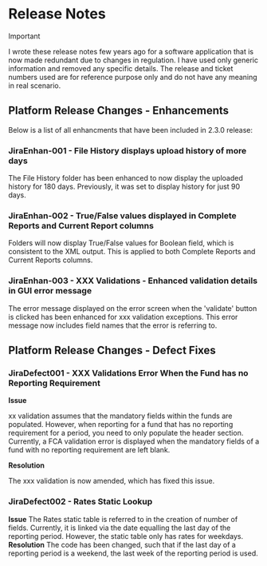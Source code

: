 # Release Notes
>[!IMPORTANT]
> I wrote these release notes few years ago for a software application that is now made redundant due to changes in regulation. I have used only generic information and removed any specific details. The release and ticket numbers used are for reference purpose only and do not have any meaning in real scenario.

## Platform Release Changes - Enhancements
Below is a list of all enhancments that have been included in 2.3.0 release:

### JiraEnhan-001 - File History displays upload history of more days
The File History folder has been enhanced to now display the uploaded history for 180 days. Previously, it was set to display history for just 90 days.

### JiraEnhan-002 - True/False values displayed in Complete Reports and Current Report columns
Folders will now display True/False values for Boolean field, which is consistent to the XML output.
This is applied to both Complete Reports and Current Reports columns.

### JiraEnhan-003 - XXX Validations - Enhanced validation details in GUI error message
The error message displayed on the error screen when the 'validate' button is clicked has been enhanced for xxx validation exceptions. This error message now includes field names that the error is referring to.

## Platform Release Changes - Defect Fixes
### JiraDefect001 - XXX Validations Error When the Fund has no Reporting Requirement
**Issue**

xx validation assumes that the mandatory fields within the funds are populated. However, when reporting for a fund that has no reporting requirement for a period, you need to only populate the header section.
Currently, a FCA validation error is displayed when the mandatory fields of a fund with no reporting requirement are left blank.

**Resolution**

The xxx validation is now amended, which has fixed this issue. 

### JiraDefect002 - Rates Static Lookup
**Issue**
The Rates static table is referred to in the creation of number of fields. Currently, it is linked via the date equalling the last day of the reporting period. However, the static table only has rates for weekdays. 
**Resolution**
The code has been changed, such that if the last day of a reporting period is a weekend, the last week of the reporting period is used.



